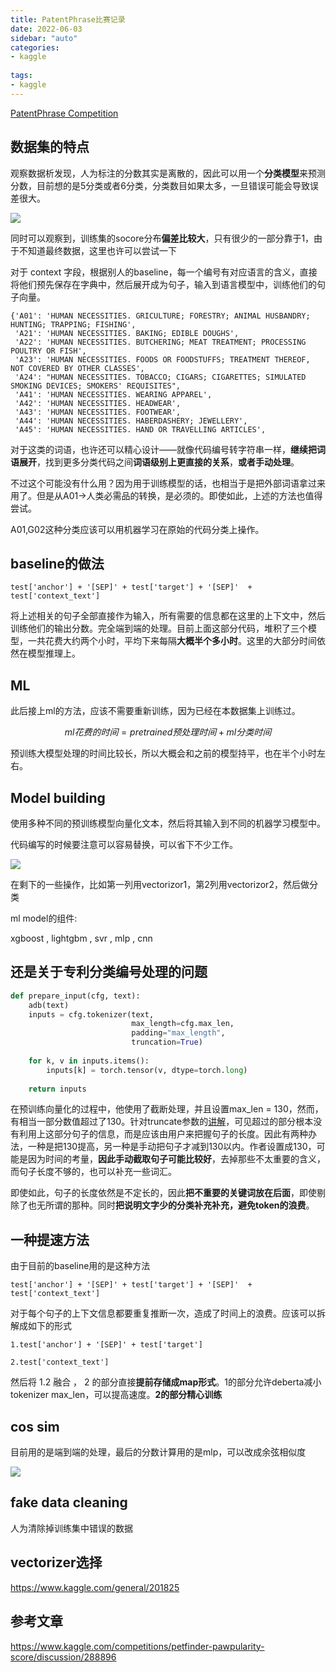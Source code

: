 ```yaml
---
title: PatentPhrase比赛记录
date: 2022-06-03
sidebar: "auto"
categories:
- kaggle
  
tags:
- kaggle
---
```


<!-- more -->

[PatentPhrase Competition](https://www.kaggle.com/competitions/us-patent-phrase-to-phrase-matching) 



## 数据集的特点

观察数据析发现，人为标注的分数其实是离散的，因此可以用一个**分类模型**来预测分数，目前想的是5分类或者6分类，分类数目如果太多，一旦错误可能会导致误差很大。

![](http://kuroweb.tk/picture/16542561862046630.jpg)

同时可以观察到，训练集的socore分布**偏差比较大**，只有很少的一部分靠于1，由于不知道最终数据，这里也许可以尝试一下





对于 context 字段，根据别人的baseline，每一个编号有对应语言的含义，直接将他们预先保存在字典中，然后展开成为句子，输入到语言模型中，训练他们的句子向量。

```
{'A01': 'HUMAN NECESSITIES. GRICULTURE; FORESTRY; ANIMAL HUSBANDRY; HUNTING; TRAPPING; FISHING',
 'A21': 'HUMAN NECESSITIES. BAKING; EDIBLE DOUGHS',
 'A22': 'HUMAN NECESSITIES. BUTCHERING; MEAT TREATMENT; PROCESSING POULTRY OR FISH',
 'A23': 'HUMAN NECESSITIES. FOODS OR FOODSTUFFS; TREATMENT THEREOF, NOT COVERED BY OTHER CLASSES',
 'A24': "HUMAN NECESSITIES. TOBACCO; CIGARS; CIGARETTES; SIMULATED SMOKING DEVICES; SMOKERS' REQUISITES",
 'A41': 'HUMAN NECESSITIES. WEARING APPAREL',
 'A42': 'HUMAN NECESSITIES. HEADWEAR',
 'A43': 'HUMAN NECESSITIES. FOOTWEAR',
 'A44': 'HUMAN NECESSITIES. HABERDASHERY; JEWELLERY',
 'A45': 'HUMAN NECESSITIES. HAND OR TRAVELLING ARTICLES',
```

对于这类的词语，也许还可以精心设计——就像代码编号转字符串一样，**继续把词语展开**，找到更多分类代码之间**词语级别上更直接的关系**，**或者手动处理**。



不过这个可能没有什么用？因为用于训练模型的话，也相当于是把外部词语拿过来用了。但是从A01->人类必需品的转换，是必须的。即使如此，上述的方法也值得尝试。

A01,G02这种分类应该可以用机器学习在原始的代码分类上操作。



## baseline的做法

```
test['anchor'] + '[SEP]' + test['target'] + '[SEP]'  + test['context_text']
```

将上述相关的句子全部直接作为输入，所有需要的信息都在这里的上下文中，然后训练他们的输出分数。完全端到端的处理。目前上面这部分代码，堆积了三个模型，一共花费大约两个小时，平均下来每隔**大概半个多小时**。这里的大部分时间依然在模型推理上。

## ML

此后接上ml的方法，应该不需要重新训练，因为已经在本数据集上训练过。



$$ml花费的时间 = pretrained预处理时间 + ml分类时间 $$

预训练大模型处理的时间比较长，所以大概会和之前的模型持平，也在半个小时左右。



## Model building

使用多种不同的预训练模型向量化文本，然后将其输入到不同的机器学习模型中。

代码编写的时候要注意可以容易替换，可以省下不少工作。



![](http://kuroweb.tk/picture/16542568140600260.jpg)



在剩下的一些操作，比如第一列用vectorizor1，第2列用vectorizor2，然后做分类

ml model的组件:

xgboost , lightgbm , svr , mlp , cnn

## 还是关于专利分类编号处理的问题

```python
def prepare_input(cfg, text):
    adb(text)
    inputs = cfg.tokenizer(text,
                           max_length=cfg.max_len,
                           padding="max_length",
                           truncation=True)
    
    for k, v in inputs.items():
        inputs[k] = torch.tensor(v, dtype=torch.long)
        
    return inputs
```

在预训练向量化的过程中，他使用了截断处理，并且设置max_len = 130，然而，有相当一部分数值超过了130。针对truncate参数的[讲解](https://discuss.huggingface.co/t/purpose-of-padding-and-truncating/412/5)，可见超过的部分根本没有利用上这部分句子的信息，而是应该由用户来把握句子的长度。因此有两种办法，一种是把130提高，另一种是手动把句子才减到130以内。作者设置成130，可能是因为时间的考量，**因此手动截取句子可能比较好**，去掉那些不太重要的含义，而句子长度不够的，也可以补充一些词汇。

即使如此，句子的长度依然是不定长的，因此**把不重要的关键词放在后面**，即使剔除了也无所谓的那种。同时**把说明文字少的分类补充补充，避免token的浪费**。

## 一种提速方法

由于目前的baseline用的是这种方法

```
test['anchor'] + '[SEP]' + test['target'] + '[SEP]'  + test['context_text']

```

对于每个句子的上下文信息都要重复推断一次，造成了时间上的浪费。应该可以拆解成如下的形式



```
1.test['anchor'] + '[SEP]' + test['target']   

2.test['context_text']

```

然后将 1.2  融合 ， 2 的部分直接**提前存储成map形式**。1的部分允许deberta减小tokenizer max_len，可以提高速度。**2的部分精心训练**

## cos sim

目前用的是端到端的处理，最后的分数计算用的是mlp，可以改成余弦相似度



![](http://kuroweb.tk/picture/16542706444440894.jpg)



## fake data cleaning

人为清除掉训练集中错误的数据

## vectorizer选择

https://www.kaggle.com/general/201825

## 参考文章

https://www.kaggle.com/competitions/petfinder-pawpularity-score/discussion/288896